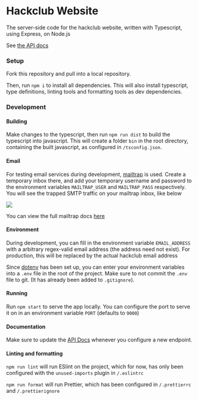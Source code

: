 # Hackclub Website

The server-side code for the hackclub website, written with Typescript, using Express, on Node.js

See [the API docs](docs/API.md)

### Setup

Fork this repository and pull into a local repository.

Then, run `npm i` to install all dependencies. This will also install typescript, type definitions, linting tools and formatting tools as dev dependencies.

### Development

#### Building

Make changes to the typescript, then run `npm run dist` to build the typescript into javascript. This will create a folder `bin` in the root directory, containing the built javascript, as configured in `/tsconfig.json`.

#### Email

For testing email services during development, [mailtrap](https://mailtrap.io/) is used. Create a temporary inbox there, and add your temporary username and password to the environment variables `MAILTRAP_USER` and `MAILTRAP_PASS` respectively. You will see the trapped SMTP traffic on your mailtrap inbox, like below

<img src = https://i.imgur.com/FPCHPmR.png>

You can view the full mailtrap docs [here](https://mailtrap.docs.apiary.io/)

#### Environment

During development, you can fill in the environment variable `EMAIL_ADDRESS` with a arbitrary regex-valid email address (the address need not exist). For production, this will be replaced by the actual hackclub email address

Since [dotenv](https://www.npmjs.com/package/dotenv) has been set up, you can enter your environment variables into a `.env` file in the root of the project. Make sure to not commit the `.env` file to git. (It has already been added to `.gitignore`).

#### Running

Run `npm start` to serve the app locally. You can configure the port to serve it on in an environment variable `PORT` (defaults to `9000`)

#### Documentation

Make sure to update the [API Docs](docs/API.md) whenever you configure a new endpoint.

#### Linting and formatting

`npm run lint` will run ESlint on the project, which for now, has only been configured with the `unused-imports` plugin in `/.eslintrc`

`npm run format` will run Prettier, which has been configured in `/.prettierrc` and `/.prettierignore`
